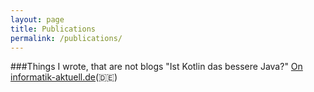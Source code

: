 ```yaml
---
layout: page
title: Publications
permalink: /publications/
---
```


###Things I wrote, that are not blogs
"Ist Kotlin das bessere Java?" [On informatik-aktuell.de](https://www.informatik-aktuell.de/entwicklung/programmiersprachen/ist-kotlin-das-bessere-java-eine-einfuehrung.html)(🇩🇪)
